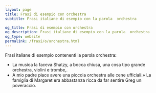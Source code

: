 ```yaml
---
layout: page
title: Frasi di esempio con orchestra 
subtitle: Frasi italiane di esempio con la parola  orchestra

og_title: Frasi di esempio con orchestra 
og_description: Frasi italiane di esempio con la parola  orchestra
og_type: website
permalink: /frasi/o/orchestra.html
---
```


Frasi italiane di esempio contenenti la parola orchestra:


- La musica la faceva Shatzy, a bocca chiusa, una cosa tipo grande orchestra, violini e trombe,.
- A mio padre piace avere una piccola orchestra alle cene ufficiali.» La famiglia di Margaret era abbastanza ricca da far sentire Greg un poveraccio.
